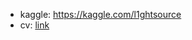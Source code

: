 * kaggle: https://kaggle.com/l1ghtsource
* cv: [link](https://drive.google.com/file/d/1WT1Uh8LSnhrSMjeKvLmtFOZtr_mtJFJD/view?usp=sharing)
